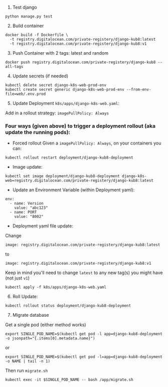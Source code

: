1. Test django

```
python manage.py test
```

2. Build container

```
docker build -f Dockerfile \
  -t registry.digitalocean.com/private-registery/django-kub8:latest 
  -t registry.digitalocean.com/private-registery/django-kub8:v1 
```

3. Push Container with 2 tags: latest and random

```
docker push registry.digitalocean.com/private-registery/django-kub8 --all-tags
```

4. Update secrets (if needed)

```
kubectl delete secret django-k8s-web-prod-env
kubectl create secret generic django-k8s-web-prod-env --from-env-file=web/.env.prod

```

5. Update Deployment `k8s/apps/django-k8s-web.yaml`:

Add in a rollout strategy:
`imagePullPolicy: Always`


### Four ways (given above) to trigger a deployment rollout (aka update the running pods):
- Forced rollout
Given a `imagePullPolicy: Always`, on your containers you can:

```
kubectl rollout restart deployment/django-kub8-deployment
```

- Image update:
```
kubectl set image deployment/django-kub8-deployment django-k8s-web=registry.digitalocean.com/private-registery/django-kub8:latest
```

- Update an Environment Variable (within Deployment yaml):

```
env:
  - name: Version
    value: "abc123"
  - name: PORT
    value: "8002"
```

- Deployment yaml file update:

Change 
```
image: registry.digitalocean.com/private-registery/django-kub8:latest
```
to
```
image: registry.digitalocean.com/private-registery/django-kub8:v1 
```
Keep in mind you'll need to change `latest` to any new tag(s) you might have (not just `v1`)
```
kubectl apply -f k8s/apps/django-k8s-web.yaml
```


6. Roll Update:
```
kubectl rollout status deployment/django-kub8-deployment
```
7. Migrate database

Get a single pod (either method works)

```
export SINGLE_POD_NAME=$(kubectl get pod -l app=django-kub8-deployment -o jsonpath="{.items[0].metadata.name}")
```
or 
```
export SINGLE_POD_NAME=$(kubectl get pod -l=app=django-kub8-deployment -o NAME | tail -n 1)
```

Then run `migrate.sh` 

```
kubectl exec -it $SINGLE_POD_NAME -- bash /app/migrate.sh
```